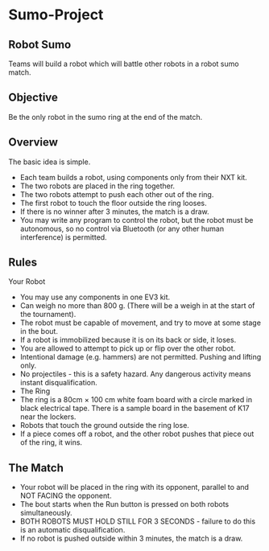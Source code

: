# Sumo-Project

## Robot Sumo
Teams will build a robot which will battle other robots in a robot sumo match.

## Objective
Be the only robot in the sumo ring at the end of the match.

## Overview
The basic idea is simple.

* Each team builds a robot, using components only from their NXT kit.
* The two robots are placed in the ring together.
* The two robots attempt to push each other out of the ring.
* The first robot to touch the floor outside the ring looses.
* If there is no winner after 3 minutes, the match is a draw.
* You may write any program to control the robot, but the robot must be autonomous, so no control via Bluetooth (or any other human interference) is permitted.

## Rules
Your Robot

* You may use any components in one EV3 kit.
* Can weigh no more than 800 g. (There will be a weigh in at the start of the tournament).
* The robot must be capable of movement, and try to move at some stage in the bout.
* If a robot is immobilized because it is on its back or side, it loses.
* You are allowed to attempt to pick up or flip over the other robot.
* Intentional damage (e.g. hammers) are not permitted. Pushing and lifting only.
* No projectiles - this is a safety hazard. Any dangerous activity means instant disqualification.
* The Ring
* The ring is a 80cm × 100 cm white foam board with a circle marked in black electrical tape. There is a sample board in the basement of K17 near the lockers.
* Robots that touch the ground outside the ring lose.
* If a piece comes off a robot, and the other robot pushes that piece out of the ring, it wins.

## The Match
* Your robot will be placed in the ring with its opponent, parallel to and NOT FACING the opponent.
* The bout starts when the Run button is pressed on both robots simultaneously.
* BOTH ROBOTS MUST HOLD STILL FOR 3 SECONDS - failure to do this is an automatic disqualification.
* If no robot is pushed outside within 3 minutes, the match is a draw.
